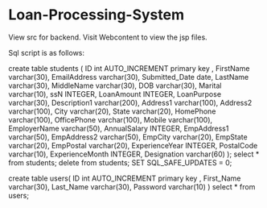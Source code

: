 # Loan-Processing-System

View src for backend.
Visit Webcontent to view the jsp files.

Sql script is as follows:

create table students (
ID int AUTO_INCREMENT primary key ,
FirstName varchar(30),
EmailAddress varchar(30),
Submitted_Date date,
LastName varchar(30),
MiddleName varchar(30),
DOB varchar(30),
Marital varchar(10),
ssN INTEGER,
LoanAmount INTEGER,
LoanPurpose varchar(30),
Description1 varchar(200),
Address1 varchar(100),
Address2 varchar(100),
City varchar(20),
State varchar(20),
HomePhone varchar(100),
OfficePhone varchar(100),
Mobile varchar(100),
EmployerName varchar(50),
AnnualSalary INTEGER,
EmpAddress1 varchar(50),
EmpAddress2 varchar(50),
EmpCity varchar(20),
EmpState varchar(20),
EmpPostal varchar(20),
ExperienceYear INTEGER,
PostalCode varchar(10),
ExperienceMonth INTEGER,
Designation varchar(60)
);
select * from students;
delete from students;
SET SQL_SAFE_UPDATES = 0;

create table users(
ID int AUTO_INCREMENT primary key ,
First_Name varchar(30),
Last_Name varchar(30),
Password varchar(10)
)
select * from users;
